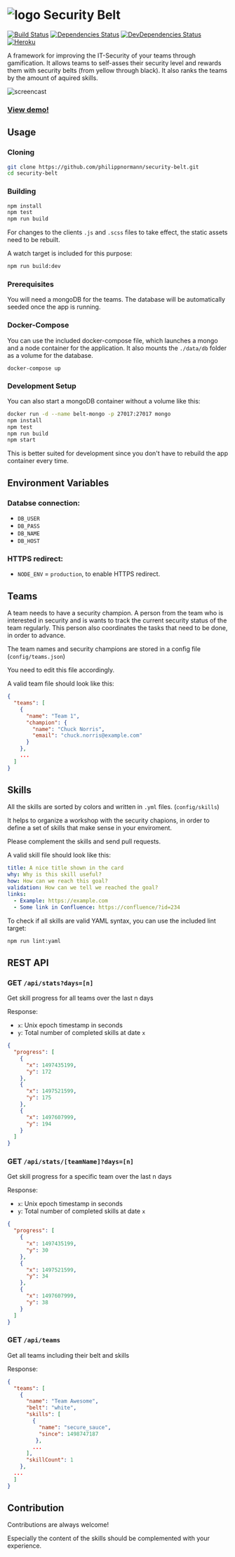 # ![logo](https://rawgit.com/philippnormann/security-belt/master/public/logo.svg) Security Belt

[![Build Status](https://travis-ci.org/philippnormann/security-belt.svg?branch=master)](https://travis-ci.org/philippnormann/security-belt)
[![Dependencies Status](https://david-dm.org/philippnormann/security-belt/status.svg)](https://david-dm.org/philippnormann/security-belt)
[![DevDependencies Status](https://david-dm.org/philippnormann/security-belt/dev-status.svg)](https://david-dm.org/philippnormann/security-belt?type=dev)
[![Heroku](http://heroku-badge.herokuapp.com/?app=angularjs-crypto&style=flat&svg=1)](https://security-belt.herokuapp.com/)

A framework for improving the IT-Security of your teams through gamification.
It allows teams to self-asses their security level and rewards them with security belts (from yellow through black). It also ranks the teams by the amount of aquired skills.

![screencast](screencast.gif)
### [**View demo!**](https://security-belt.herokuapp.com/)

## Usage

### Cloning
```bash
git clone https://github.com/philippnormann/security-belt.git
cd security-belt
```
### Building
```bash
npm install
npm test
npm run build
```
For changes to the clients `.js` and `.scss` files to take effect, the static assets need to be rebuilt.

A watch target is included for this purpose:
```bash
npm run build:dev
```
### Prerequisites
You will need a mongoDB for the teams. The database will be automatically seeded once the app is running.

### Docker-Compose
You can use the included docker-compose file, which launches a mongo and a node container for the application. It also mounts the `./data/db` folder as a volume for the database.
```
docker-compose up
```
### Development Setup
You can also start a mongoDB container without a volume like this:
```bash
docker run -d --name belt-mongo -p 27017:27017 mongo
npm install
npm test
npm run build
npm start
```
This is better suited for development since you don't have to rebuild the app container every time.

## Environment Variables

### Databse connection:
- `DB_USER`
- `DB_PASS`
- `DB_NAME`
- `DB_HOST`

### HTTPS redirect:
- `NODE_ENV` = `production`, to enable HTTPS redirect.

## Teams
A team needs to have a security champion. A person from the team who is interested in security and is wants to track the current security status of the team regularly. This person also coordinates the tasks that need to be done, in order to advance.

The team names and security champions are stored in a config file (`config/teams.json`)

You need to edit this file accordingly.

A valid team file should look like this:

```json
{
  "teams": [
    {
      "name": "Team 1",
      "champion": {
        "name": "Chuck Norris",
        "email": "chuck.norris@example.com"
      }
    },
    ...
  ]
}
```


## Skills
All the skills are sorted by colors and written in `.yml` files. (`config/skills`)

It helps to organize a workshop with the security chapions, in order to define a set of skills that make sense in your enviroment.

Please complement the skills and send pull requests.

A valid skill file should look like this:

```yaml
title: A nice title shown in the card
why: Why is this skill useful?
how: How can we reach this goal?
validation: How can we tell we reached the goal?
links:
  - Example: https://example.com
  - Some link in Confluence: https://confluence/?id=234
```

To check if all skills are valid YAML syntax, you can use the included lint target:
```bash
npm run lint:yaml
```

## REST API

### GET `/api/stats?days=[n]`
Get skill progress for all teams over the last n days

Response:

- `x`: Unix epoch timestamp in seconds
- `y`: Total number of completed skills at date `x`

```json
{
  "progress": [
    {
      "x": 1497435199,
      "y": 172
    },
    {
      "x": 1497521599,
      "y": 175
    },
    {
      "x": 1497607999,
      "y": 194
    }
  ]
}
```

### GET `/api/stats/[teamName]?days=[n]`
Get skill progress for a specific team over the last n days

Response:

- `x`: Unix epoch timestamp in seconds
- `y`: Total number of completed skills at date `x`

```json
{
  "progress": [
    {
      "x": 1497435199,
      "y": 30
    },
    {
      "x": 1497521599,
      "y": 34
    },
    {
      "x": 1497607999,
      "y": 38
    }
  ]
}
```

### GET `/api/teams`
Get all teams including their belt and skills

Response:

```json
{
  "teams": [
    {
      "name": "Team Awesome",
      "belt": "white",
      "skills": [
        { 
          "name": "secure_sauce", 
          "since": 1498747187
         },
        ...
      ],
      "skillCount": 1
    },
  ...
  ]
}
```

## Contribution

Contributions are always welcome!

Especially the content of the skills should be complemented with your experience.